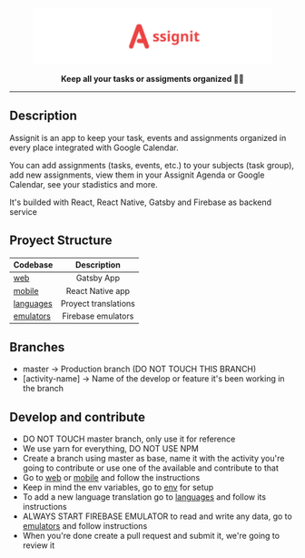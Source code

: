 <a href="https://assignit.vercel.app"><p align="center">
  <img height=100 src="https://raw.githubusercontent.com/jralvarenga/assignit/master/assets/assignit_logo.svg" />
</p></a>

<p align="center">
  <strong>Keep all your tasks or assigments organized 📅💫</strong>
</p>

---

## Description

Assignit is an app to keep your task, events and assignments organized in every place integrated with Google Calendar.

You can add assignments (tasks, events, etc.) to your subjects (task group), add new assignments, view them in your Assignit Agenda or Google Calendar, see your stadistics and more.

It's builded with React, React Native, Gatsby and Firebase as backend service

## Proyect Structure


| Codebase               | Description                |
| :--------------------- | :------------------------: |
| [web](web)             |        Gatsby App          |
| [mobile](mobile)       |     React Native app       |
| [languages](languages)  |     Proyect translations       |
| [emulators](emulators) |    Firebase emulators      |

## Branches

- master -> Production branch (DO NOT TOUCH THIS BRANCH)
- [activity-name] -> Name of the develop or feature it's been working in the branch

## Develop and contribute

- DO NOT TOUCH master branch, only use it for reference
- We use yarn for everything, DO NOT USE NPM
- Create a branch using master as base, name it with the activity you're going to contribute or use one of the available and contribute to that
- Go to [web](web) or [mobile](mobile) and follow the instructions
- Keep in mind the env variables, go to [env](env) for setup
- To add a new language translation go to [languages](languages) and follow its instructions
- ALWAYS START FIREBASE EMULATOR to read and write any data, go to [emulators](emulators) and follow instructions
- When you're done create a pull request and submit it, we're going to review it

